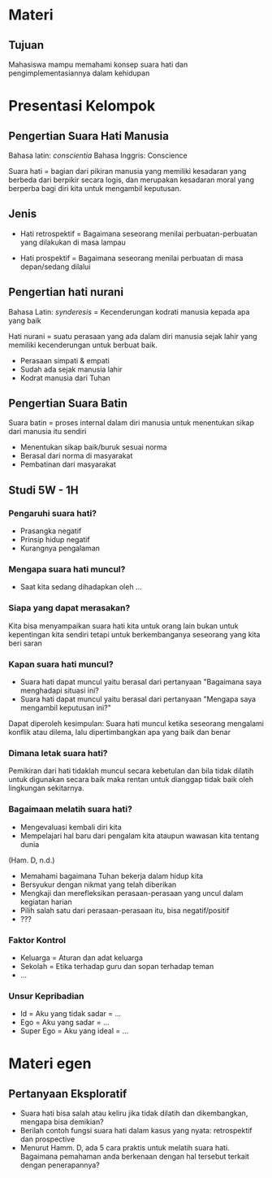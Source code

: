 # Materi
## Tujuan
Mahasiswa mampu memahami konsep suara hati dan pengimplementasiannya dalam kehidupan

# Presentasi Kelompok
## Pengertian Suara Hati Manusia
Bahasa latin: _conscientia_
Bahasa Inggris: Conscience

Suara hati = bagian dari pikiran manusia yang memiliki kesadaran yang berbeda dari berpikir secara logis, dan merupakan kesadaran moral yang berperba bagi diri kita untuk mengambil keputusan. 

## Jenis
- Hati retrospektif = Bagaimana seseorang menilai perbuatan-perbuatan yang dilakukan di masa lampau

- Hati prospektif = Bagaimana seseorang menilai perbuatan di masa depan/sedang dilalui

## Pengertian hati nurani
Bahasa Latin: _synderesis_ = Kecenderungan kodrati manusia kepada apa yang baik

Hati nurani = suatu perasaan yang ada dalam diri manusia sejak lahir yang memiliki kecenderungan untuk berbuat baik.

- Perasaan simpati & empati
- Sudah ada sejak manusia lahir
- Kodrat manusia dari Tuhan

## Pengertian Suara Batin
Suara batin = proses internal dalam diri manusia untuk menentukan sikap dari manusia itu sendiri

- Menentukan sikap baik/buruk sesuai norma
- Berasal dari norma di masyarakat
- Pembatinan dari masyarakat

## Studi 5W - 1H
### Pengaruhi suara hati?
- Prasangka negatif
- Prinsip hidup negatif
- Kurangnya pengalaman

### Mengapa suara hati muncul?
- Saat kita sedang dihadapkan oleh ...

### Siapa yang dapat merasakan?
Kita bisa menyampaikan suara hati kita untuk orang lain bukan untuk kepentingan kita sendiri tetapi untuk berkembanganya seseorang yang kita beri saran

### Kapan suara hati muncul?
- Suara hati dapat muncul yaitu berasal dari pertanyaan "Bagaimana saya menghadapi situasi ini?
- Suara hati dapat muncul yaitu berasal dari pertanyaan "Mengapa saya mengambil keputusan ini?"

Dapat diperoleh kesimpulan: Suara hati muncul ketika seseorang mengalami konflik atau dilema, lalu dipertimbangkan apa yang baik dan benar

### Dimana letak suara hati?
Pemikiran dari hati tidaklah muncul secara kebetulan dan bila tidak dilatih untuk digunakan secara baik maka rentan untuk dianggap tidak baik oleh lingkungan sekitarnya.

### Bagaimaan melatih suara hati?
- Mengevaluasi kembali diri kita
- Mempelajari hal baru dari pengalam kita ataupun wawasan kita tentang dunia

(Ham. D, n.d.)
- Memahami bagaimana Tuhan bekerja dalam hidup kita
- Bersyukur dengan nikmat yang telah diberikan
- Mengkaji dan merefleksikan perasaan-perasaan yang uncul dalam kegiatan harian
- Pilih salah satu dari perasaan-perasaan itu, bisa negatif/positif
- ???

### Faktor Kontrol
- Keluarga = Aturan dan adat keluarga
- Sekolah = Etika terhadap guru dan sopan terhadap teman
- ...

### Unsur Kepribadian
- Id = Aku yang tidak sadar = ...
- Ego = Aku yang sadar = ...
- Super Ego = Aku yang ideal = ...


# Materi egen
## Pertanyaan Eksploratif
- Suara hati bisa salah atau keliru jika tidak dilatih dan dikembangkan, mengapa bisa demikian?
- Berilah contoh fungsi suara hati dalam kasus yang nyata: retrospektif dan prospective
- Menurut Hamm. D, ada 5 cara praktis untuk melatih suara hati. Bagaimana pemahaman anda berkenaan dengan hal tersebut terkait dengan penerapannya?

